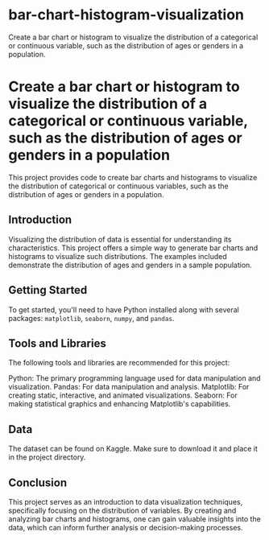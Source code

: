 # bar-chart-histogram-visualization
Create a bar chart or histogram to visualize the distribution of a categorical or continuous variable, such as the distribution of ages or genders in a population.
# Create a bar chart or histogram to visualize the distribution of a categorical or continuous variable, such as the distribution of ages or genders in a population

This project provides code to create bar charts and histograms to visualize the distribution of categorical or continuous variables, such as the distribution of ages or genders in a population.

## Introduction

Visualizing the distribution of data is essential for understanding its characteristics. This project offers a simple way to generate bar charts and histograms to visualize such distributions. The examples included demonstrate the distribution of ages and genders in a sample population.

## Getting Started

To get started, you'll need to have Python installed along with several packages: `matplotlib`, `seaborn`, `numpy`, and `pandas`.

## Tools and Libraries
The following tools and libraries are recommended for this project:

Python: The primary programming language used for data manipulation and visualization.
Pandas: For data manipulation and analysis.
Matplotlib: For creating static, interactive, and animated visualizations.
Seaborn: For making statistical graphics and enhancing Matplotlib's capabilities.

## Data
The dataset can be found on Kaggle. Make sure to download it and place it in the project directory.

## Conclusion
This project serves as an introduction to data visualization techniques, specifically focusing on the distribution of variables. By creating and analyzing bar charts and histograms, one can gain valuable insights into the data, which can inform further analysis or decision-making processes.




